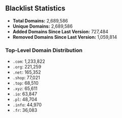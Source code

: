 ## Blacklist Statistics

- **Total Domains:** 2,689,586
- **Unique Domains:** 2,689,586
- **Added Domains Since Last Version:** 727,484
- **Removed Domains Since Last Version:** 1,059,814

### Top-Level Domain Distribution

-  `.com`: 1,233,822
-  `.org`: 221,259
-  `.net`: 165,352
-  `.shop`: 77,021
-  `.top`: 68,510
-  `.xyz`: 65,611
-  `.io`: 63,847
-  `.pl`: 48,704
-  `.info`: 44,970
-  `.fr`: 36,083
